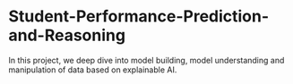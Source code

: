 # Student-Performance-Prediction-and-Reasoning
In this project, we deep dive into model building, model understanding and manipulation of data based on explainable AI.
